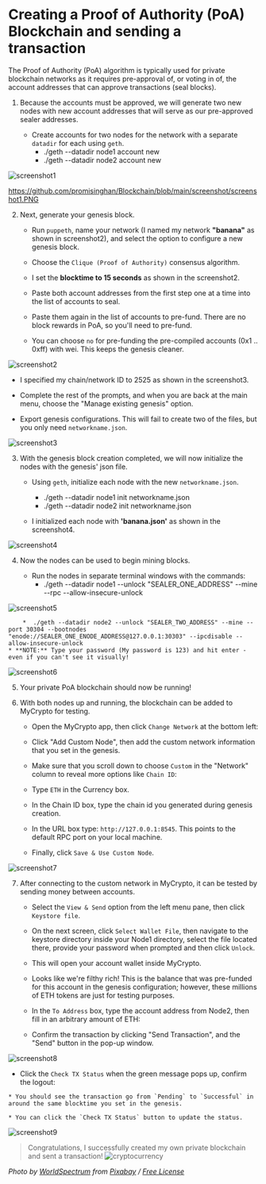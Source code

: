 # Creating a Proof of Authority (PoA) Blockchain and sending a transaction

The Proof of Authority (PoA) algorithm is typically used for private blockchain networks as it requires pre-approval of, or voting in of, the account addresses that can approve transactions (seal blocks).  

1. Because the accounts must be approved, we will generate two new nodes with new account addresses that will serve as our pre-approved sealer addresses.

    * Create accounts for two nodes for the network with a separate `datadir` for each using `geth`.
        * ./geth --datadir node1 account new
        * ./geth --datadir node2 account new


 ![screenshot1](https://github.com/promisinghan/Blockchain/blob/main/screenshot/screenshot1.PNG)

https://github.com/promisinghan/Blockchain/blob/main/screenshot/screenshot1.PNG

2. Next, generate your genesis block.

    * Run `puppeth`, name your network (I named my network **"banana"** as shown in screenshot2), and select the option to configure a new genesis block.

    * Choose the `Clique (Proof of Authority)` consensus algorithm.

    * I set the **blocktime to 15 seconds** as shown in the screenshot2.

    * Paste both account addresses from the first step one at a time into the list of accounts to seal.

    * Paste them again in the list of accounts to pre-fund. There are no block rewards in PoA, so you'll need to pre-fund.

    * You can choose `no` for pre-funding the pre-compiled accounts (0x1 .. 0xff) with wei. This keeps the genesis cleaner.

![screenshot2](screenshot/screenshot2.png)

   * I specified my chain/network ID to 2525 as shown in the screenshot3.

   * Complete the rest of the prompts, and when you are back at the main menu, choose the "Manage existing genesis" option.

   * Export genesis configurations. This will fail to create two of the files, but you only need `networkname.json`.

![screenshot3](screenshot/screenshot3.png)


3. With the genesis block creation completed, we will now initialize the nodes with the genesis' json file.

    * Using `geth`, initialize each node with the new `networkname.json`.
        * ./geth --datadir node1 init networkname.json
        * ./geth --datadir node2 init networkname.json

    * I initialized each node with **'banana.json'** as shown in the screenshot4.

![screenshot4](screenshot/screenshot4.png)


4. Now the nodes can be used to begin mining blocks.

    * Run the nodes in separate terminal windows with the commands:
        *  ./geth --datadir node1 --unlock "SEALER_ONE_ADDRESS" --mine --rpc --allow-insecure-unlock

![screenshot5](screenshot/screenshot5.png)


        *  ./geth --datadir node2 --unlock "SEALER_TWO_ADDRESS" --mine --port 30304 --bootnodes "enode://SEALER_ONE_ENODE_ADDRESS@127.0.0.1:30303" --ipcdisable --allow-insecure-unlock
    * **NOTE:** Type your password (My password is 123) and hit enter - even if you can't see it visually!

![screenshot6](screenshot/screenshot6.png)

5. Your private PoA blockchain should now be running!

6. With both nodes up and running, the blockchain can be added to MyCrypto for testing.

    * Open the MyCrypto app, then click `Change Network` at the bottom left:


    * Click "Add Custom Node", then add the custom network information that you set in the genesis.

    * Make sure that you scroll down to choose `Custom` in the "Network" column to reveal more options like `Chain ID`:

    * Type `ETH` in the Currency box.
    
    * In the Chain ID box, type the chain id you generated during genesis creation.

    * In the URL box type: `http://127.0.0.1:8545`.  This points to the default RPC port on your local machine.

    * Finally, click `Save & Use Custom Node`. 

![screenshot7](screenshot/screenshot7.png)

7. After connecting to the custom network in MyCrypto, it can be tested by sending money between accounts.

    * Select the `View & Send` option from the left menu pane, then click `Keystore file`.
 
    * On the next screen, click `Select Wallet File`, then navigate to the keystore directory inside your Node1 directory, select the file located there, provide your password when prompted and then click `Unlock`.

    * This will open your account wallet inside MyCrypto. 
    
    * Looks like we're filthy rich! This is the balance that was pre-funded for this account in the genesis configuration; however, these millions of ETH tokens are just for testing purposes.   

    * In the `To Address` box, type the account address from Node2, then fill in an arbitrary amount of ETH:

    * Confirm the transaction by clicking "Send Transaction", and the "Send" button in the pop-up window.  

![screenshot8](screenshot/screenshot8.png)

   * Click the `Check TX Status` when the green message pops up, confirm the logout:

    * You should see the transaction go from `Pending` to `Successful` in around the same blocktime you set in the genesis.

    * You can click the `Check TX Status` button to update the status.

![screenshot9](screenshot/screenshot9.png)

>Congratulations, I successfully created my own private blockchain and sent a transaction!
![cryptocurrency](https://cdn.pixabay.com/photo/2018/02/17/05/27/business-3159208_1280.jpg "See? I successfully created my own private blockchain and sent a transaction!")

*Photo by [WorldSpectrum](https://pixabay.com/users/worldspectrum-7691421/) from [Pixabay](https://cdn.pixabay.com/photo/2018/02/17/05/27/business-3159208_1280.jpg) / [Free License](https://pixabay.com/service/license/)*

